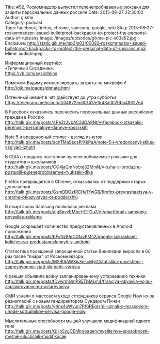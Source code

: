 Title: #92, Роскомнадзор выпустил пуленепробиваемые рюкзаки для защиты персональных данных россиян
Date: 2015-08-27 22:30:00
Author: gikme  
Category: podcast  
Tags: facebook, firefox, chrome, samsung, google, wiki
Slug: 2015-08-27-roskomnadzor-issued-bulletproof-backpacks-to-protect-the-personal-data-of-russians
Image: /images/episodes/gikme-pic-s03e92.jpg  
Enclosure: http://static.gik.me/mp3/s03/00092-roskomnadzor-issued-bulletproof-backpacks-to-protect-the-personal-data-of-russians.mp3  
Mime: audio/mpeg

Информационный партнёр:  
«Типичный Сисадмин».  
<https://vk.com/sysodmins>

Поможем Вадиму компенсировать затраты на микрофон!  
<http://gik.me/pages/donate.html>

Пятничный инвайт в чят (действует до утра субботы)  
<https://telegram.me/joinchat/04872ec601417e1543a0020bb49327e4>

В Facebook отказались переносить персональные данные российских граждан в Россию  
<http://talk.gik.me/posts/4Pe3zJvbAC3dDA8Nt/v-facebook-otkazalis-perenosit-personalnye-dannye-rossijskih>

Note 5 и вредоносный стилус - взгляд изнутри  
<http://talk.gik.me/posts/acnTMaSscsPrXkPaA/note-5-i-vredonosnyj-stilus-vzglyad-iznutri>

В США в продажу поступили пуленепробиваемые рюкзаки для студентов и школьников  
<http://talk.gik.me/posts/CG4jaQmNoboj32MmN/v-ssha-v-prodazhu-postupili-puleneprobivaemye-ryukzaki-dlya>

Firefox превращается в Chrome, отказываясь от поддержки старых дополнений  
<http://talk.gik.me/posts/GsmDDDzfRCHeTfwGB/firefox-prevrashaetsya-v-chrome-otkazyvayas-ot-podderzhki>

В смартфонах Samsung появилась реклама  
<http://talk.gik.me/posts/ajgSqyeEMbcHDTGu7/v-smartfonah-samsung-poyavilas-reklama>

Google сокращает количество предустановленных в Android приложений  
<http://talk.gik.me/posts/bFvNz8feCGfavFMc2/google-sokrashaet-kolichestvo-predustanovlennyh-v-android>

Статистика посещений запрещённой статьи Википедии выросла в 60 раз после "пиара" от Роскомнадзора  
<http://talk.gik.me/posts/M29DjAWXisXescMyG/statistika-poseshenij-zapreshyonnoj-stati-vikipedii-vyrosla>

Франция объявила войну запланированному устареванию техники  
<http://talk.gik.me/posts/tDywrmGmP95TbMLm4/franciya-obyavila-vojnu-zaplanirovannomu-ustarevaniyu>

СМИ узнали о массовом уходе сотрудников сервиса Google Now из-за разногласий с новым гендиректором Сундаром Пичаи  
<http://talk.gik.me/posts/y4nx4oWvun7Rf6REg/smi-uznali-o-massovom-uhode-sotrudnikov-servisa-google-now>

Мыслительные способности мышей улучшили модификацией одного гена  
<http://talk.gik.me/posts/QHpSygCEMbrjoaqen/myslitelnye-sposobnosti-myshej-uluchshili-modifikaciej>
